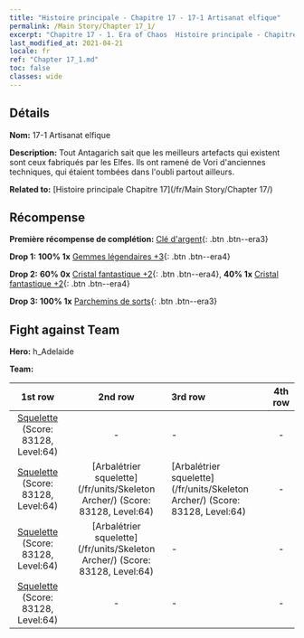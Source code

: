```yaml
---
title: "Histoire principale - Chapitre 17 - 17-1 Artisanat elfique"
permalink: /Main Story/Chapter 17_1/
excerpt: "Chapitre 17 - 1. Era of Chaos  Histoire principale - Chapitre 17_1. 17-1 Artisanat elfique"
last_modified_at: 2021-04-21
locale: fr
ref: "Chapter 17_1.md"
toc: false
classes: wide
---
```


## Détails

 **Nom:** 17-1 Artisanat elfique

 **Description:** Tout Antagarich sait que les meilleurs artefacts qui existent sont ceux fabriqués par les Elfes. Ils ont ramené de Vori d'anciennes techniques, qui étaient tombées dans l'oubli partout ailleurs.

 **Related to:** [Histoire principale Chapitre 17](/fr/Main Story/Chapter 17/)

## Récompense

 **Première récompense de complétion:** [Clé d'argent](/fr/Items/con_693/){: .btn .btn--era3}

 **Drop 1:** **100% 1x** [Gemmes légendaires +3](/fr/Items/mat_58/){: .btn .btn--era4}

 **Drop 2:** **60% 0x** [Cristal fantastique +2](/fr/Items/mat_52/){: .btn .btn--era4}, **40% 1x** [Cristal fantastique +2](/fr/Items/mat_52/){: .btn .btn--era4}

 **Drop 3:** **100% 1x** [Parchemins de sorts](/fr/Items/con_694/){: .btn .btn--era3}


## Fight against Team
 **Hero:** h_Adelaide

 **Team:**


  | 1st row | 2nd row | 3rd row | 4th row |
  |:----:|:----:|:----|:----:|
  | [Squelette](/fr/units/Skeleton/) (Score: 83128, Level:64)  | - | - | - |
  | [Squelette](/fr/units/Skeleton/) (Score: 83128, Level:64)  | [Arbalétrier squelette](/fr/units/Skeleton Archer/) (Score: 83128, Level:64)  | [Arbalétrier squelette](/fr/units/Skeleton Archer/) (Score: 83128, Level:64)  | - |
  | [Squelette](/fr/units/Skeleton/) (Score: 83128, Level:64)  | [Arbalétrier squelette](/fr/units/Skeleton Archer/) (Score: 83128, Level:64)  | - | - |
  | [Squelette](/fr/units/Skeleton/) (Score: 83128, Level:64)  | - | - | - |


